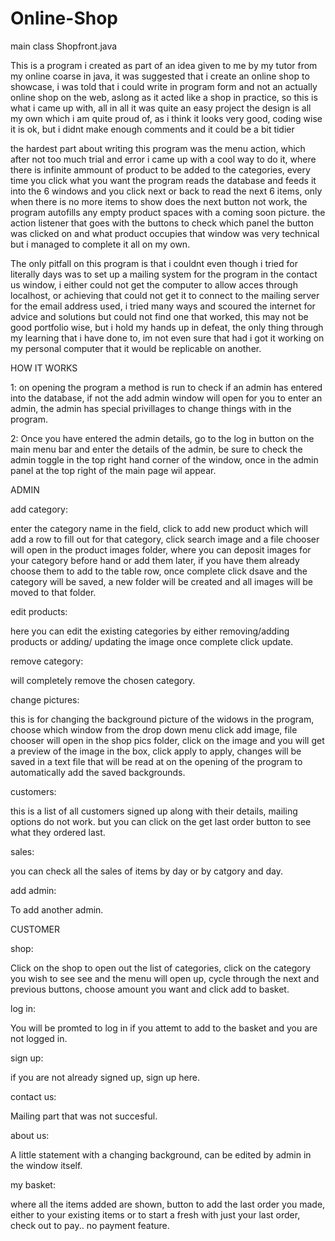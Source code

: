 # Online-Shop

main class Shopfront.java

This is a program i created as part of an idea given to me by my tutor from my online coarse in java, it was suggested that i create an online shop to showcase, i was told that i could write in program form and not an actually online shop on the web, aslong as it acted like a shop in practice, so this is what i came up with, all in all it was quite an easy project the design is all my own which i am quite proud of, as i think it looks very good, coding wise it is ok, but i didnt make enough comments and it could be a bit tidier

the hardest part about writing this program was the menu action, which after not too much trial and error i came up with a cool way to do it, where there is infinite ammount of product to be added to the categories, every time you click what you want the program reads the database and feeds it into the 6 windows and you click next or back to read the next 6 items, only when there is no more items to show does the next button not work, the program autofills any empty product spaces with a coming soon picture.
the action listener that goes with the buttons to check which panel the button was clicked on and what product occupies that window was very technical but i managed to complete it all on my own.

The only pitfall on this program is that i couldnt even though i tried for literally days was to set up a mailing system for the program in the contact us window, i either could not get the computer to allow acces through localhost, or achieving that could not get it to connect to the mailing server for the email address used, i tried many ways and scoured the internet for advice and solutions but could not find one that worked, this may not be good portfolio wise, but i hold my hands up in defeat, the only thing through my learning that i have done to, im not even sure that had i got it working on my personal computer that it would be replicable on another.


HOW IT WORKS

1:
	on opening the program a method is run to check if an admin has entered into the database, if not the add admin window will open for you to enter an admin, the admin has special privillages to change things with in the program.

2:
	Once you have entered the admin details, go to the log in button on the main menu bar and enter the details of the admin, be sure to check the admin toggle in the top right hand corner of the window,
once in the admin panel at the top right of the main page wil appear.

ADMIN

add category:

enter the category name in the field, click to add new product which will add a row to fill out for that category, click search image and a file chooser will open in the product images folder, where you can deposit images for your category before hand or add them later, if you have them already choose them to add to the table row, once complete click dsave and the category will be saved, a new folder will be created and all images will be moved to that folder.

edit products:

here you can edit the existing categories by either removing/adding products or adding/ updating the image once complete click update.

remove category:

will completely remove the chosen category.

change pictures:

this is for changing the background picture of the widows in the program, choose which window from the drop down menu click add image, file chooser will open in the shop pics folder, click on the image and you will get a preview of the image in the box, click apply to apply, changes will be saved in a text file that will be read at on the opening of the program to automatically add the saved backgrounds.

customers:

this is a list of all customers signed up along with their details, mailing options do not work. but you can click on the get last order button to see what they ordered last.

sales:

you can check all the sales of items by day or by catgory and day.

add admin:

To add another admin.

CUSTOMER

shop:

Click on the shop to open out the list of categories, click on the category you wish to see see and the menu will open up, cycle through the next and previous buttons, choose amount you want and click add to basket.

log in:

You will be promted to log in if you attemt to add to the basket and you are not logged in.

sign up:

if you are not already signed up, sign up here.

contact us:

Mailing part that was not succesful.

about us:

A little statement with a changing background, can be edited by admin in the window itself.

my basket:

where all the items added are shown, button to add the last order you made, either to your existing items or to start a fresh with just your last order, check out to pay.. no payment feature.
